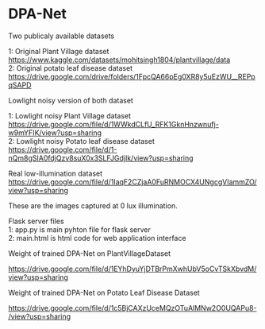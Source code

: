 # DPA-Net
Two publicaly available datasets

1: Original Plant Village dataset                 https://www.kaggle.com/datasets/mohitsingh1804/plantvillage/data                                                                                                                                     
2: Original potato leaf disease dataset           https://drive.google.com/drive/folders/1FpcQA66pEg0XR8y5uEzWU__REPpqSAPD


Lowlight noisy version of both dataset

1: Lowlight noisy Plant Village dataset https://drive.google.com/file/d/1WWkdCLfU_RFK1GknHnzwnufj-w9mYFIK/view?usp=sharing                                                                                                                         
2: Lowlight noisy Potato leaf disease dataset  https://drive.google.com/file/d/1-nQm8gSIA0fdjQzv8suX0x3SLFJGdjIk/view?usp=sharing


Real low-illumination dataset                                                                                                                                                                                                                                                      
https://drive.google.com/file/d/1IaqF2CZjaA0FuRNMOCX4UNgcgVIammZO/view?usp=sharing                                                                                                                                                                                                




These are the images captured at 0 lux illumination.                                                                                                                                                                                               

  




Flask server files                                                                                                                                                                                                                                      
1: app.py is main pyhton file for flask server                                                                                                                                                                                                        
2: main.html is html code for web application interface





Weight of trained DPA-Net on PlantVillageDataset


https://drive.google.com/file/d/1EYhDyuYjDTBrPmXwhUbV5oCvTSkXbvdM/view?usp=sharing


Weight of trained DPA-Net on Potato Leaf Disease Dataset

https://drive.google.com/file/d/1c5BjCAXzUceMQzOTuAlMNw2O0UQAPu8-/view?usp=sharing


                                                                                                                                                                                                                                        
                                                                                                                                                                                                                             
                                                                                                                                                                                                                                                                    
